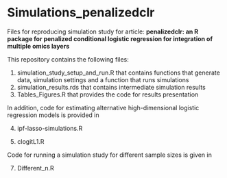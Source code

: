 # Simulations_penalizedclr
Files for reproducing  simulation study for article: **penalizedclr: an R package for penalized conditional logistic regression for integration of multiple omics layers**

This repository contains the following files:
1. simulation_study_setup_and_run.R that contains functions that generate data, simulation settings and a function that runs simulations
2. simulation_results.rds that contains intermediate  simulation results
3. Tables_Figures.R that provides the code for results presentation

   
In addition, code for estimating alternative high-dimensional logistic regression models is provided in

4. ipf-lasso-simulations.R

5. clogitL1.R
   
  Code for running a simulation study for different sample sizes is given in
  
7. Different_n.R
